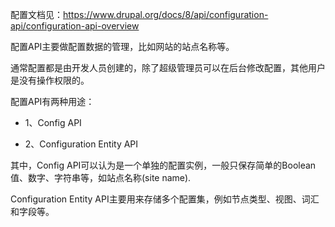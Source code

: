 配置文档见：https://www.drupal.org/docs/8/api/configuration-api/configuration-api-overview

配置API主要做配置数据的管理，比如网站的站点名称等。

通常配置都是由开发人员创建的，除了超级管理员可以在后台修改配置，其他用户是没有操作权限的。

配置API有两种用途：

* 1、Config API

* 2、Configuration Entity API

其中，Config API可以认为是一个单独的配置实例，一般只保存简单的Boolean值、数字、字符串等，如站点名称(site name).

Configuration Entity API主要用来存储多个配置集，例如节点类型、视图、词汇和字段等。

